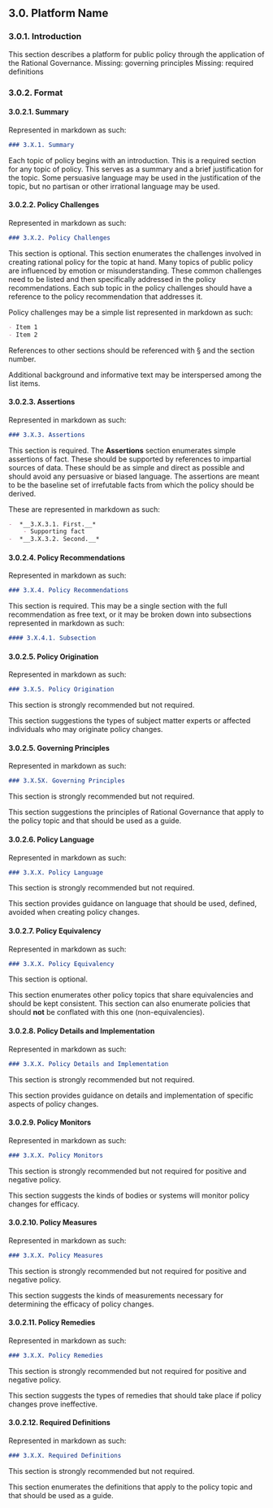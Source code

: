 3.0. Platform Name
------------------

### 3.0.1. Introduction
This section describes a platform for public policy through the application of the Rational Governance. 
Missing: governing principles
Missing: required definitions

### 3.0.2. Format

#### 3.0.2.1. Summary

Represented in markdown as such: 

```markdown
### 3.X.1. Summary
```

Each topic of policy begins with an introduction.  This is a required section for any topic of policy.  This serves as a summary and a brief justification for the topic.  Some persuasive language may be used in the justification of the topic, but no partisan or other irrational language may be used.

#### 3.0.2.2. Policy Challenges

Represented in markdown as such: 

```markdown
### 3.X.2. Policy Challenges
```

This section is optional.  This section enumerates the challenges involved in creating rational policy for the topic at hand.  Many topics of public policy are influenced by emotion or misunderstanding.  These common challenges need to be listed and then specifically addressed in the policy recommendations.  Each sub topic in the policy challenges should have a reference to the policy recommendation that addresses it.

Policy challenges may be a simple list represented in markdown as such:

```markdown
- Item 1
- Item 2
```

References to other sections should be referenced with § and the section number.

Additional background and informative text may be interspersed among the list items.

#### 3.0.2.3. Assertions

Represented in markdown as such: 

```markdown
### 3.X.3. Assertions
```

This section is required.  The **Assertions** section enumerates simple assertions of fact.  These should be supported by references to impartial sources of data.  These should be as simple and direct as possible and should avoid any persuasive or biased language.  The assertions are meant to be the baseline set of irrefutable facts from which the policy should be derived.

These are represented in markdown as such:

```markdown
-  *__3.X.3.1. First.__*
    - Supporting fact
-  *__3.X.3.2. Second.__*
```


#### 3.0.2.4. Policy Recommendations

Represented in markdown as such: 

```markdown
### 3.X.4. Policy Recommendations
```

This section is required.  This may be a single section with the full recommendation as free text, or it may be broken down into subsections represented in markdown as such:

```markdown
#### 3.X.4.1. Subsection
```


#### 3.0.2.5. Policy Origination

Represented in markdown as such: 

```markdown
### 3.X.5. Policy Origination
```

This section is strongly recommended but not required.

This section suggestions the types of subject matter experts or affected individuals who may originate policy changes. 


#### 3.0.2.5. Governing Principles

Represented in markdown as such: 

```markdown
### 3.X.5X. Governing Principles
```

This section is strongly recommended but not required.

This section suggestions the principles of Rational Governance that apply to the policy topic and that should be used as a guide.



#### 3.0.2.6. Policy Language

Represented in markdown as such: 

```markdown
### 3.X.X. Policy Language
```

This section is strongly recommended but not required.

This section provides guidance on language that should be used, defined, avoided when creating policy changes.

#### 3.0.2.7. Policy Equivalency

Represented in markdown as such: 

```markdown
### 3.X.X. Policy Equivalency
```

This section is optional.

This section enumerates other policy topics that share equivalencies and should be kept consistent.
This section can also enumerate policies that should **not** be conflated with this one (non-equivalencies).

#### 3.0.2.8. Policy Details and Implementation

Represented in markdown as such: 

```markdown
### 3.X.X. Policy Details and Implementation
```

This section is strongly recommended but not required.

This section provides guidance on details and implementation of specific aspects of policy changes.

#### 3.0.2.9. Policy Monitors

Represented in markdown as such: 

```markdown
### 3.X.X. Policy Monitors
```

This section is strongly recommended but not required for positive and negative policy.

This section suggests the kinds of bodies or systems will monitor policy changes for efficacy.

#### 3.0.2.10. Policy Measures

Represented in markdown as such: 

```markdown
### 3.X.X. Policy Measures
```

This section is strongly recommended but not required for positive and negative policy.

This section suggests the kinds of measurements necessary for determining the efficacy of policy changes.

#### 3.0.2.11. Policy Remedies

Represented in markdown as such: 

```markdown
### 3.X.X. Policy Remedies
```

This section is strongly recommended but not required for positive and negative policy.

This section suggests the types of remedies that should take place if policy changes prove ineffective.

#### 3.0.2.12. Required Definitions

Represented in markdown as such: 

```markdown
### 3.X.X. Required Definitions
```

This section is strongly recommended but not required.

This section enumerates the definitions that apply to the policy topic and that should be used as a guide. 
